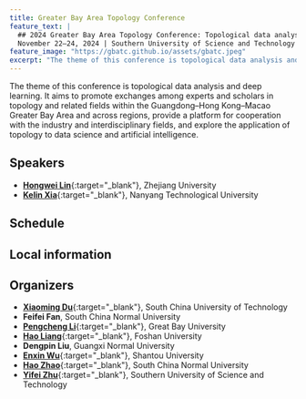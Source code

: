```yaml
---
title: Greater Bay Area Topology Conference
feature_text: |
  ## 2024 Greater Bay Area Topology Conference: Topological data analysis and deep learning
  November 22–24, 2024 | Southern University of Science and Technology | Shenzhen
feature_image: "https://gbatc.github.io/assets/gbatc.jpeg"
excerpt: "The theme of this conference is topological data analysis and deep learning. It aims to promote exchanges among experts and scholars in topology and related fields within the Guangdong–Hong Kong–Macao Greater Bay Area and across regions, provide a platform for collaboration with the industry and interdisciplinary fields, and explore the application of topology to data science and artificial intelligence."
---
```


The theme of this conference is topological data analysis and deep learning. It aims to promote exchanges among experts and scholars in topology and related fields within the Guangdong–Hong Kong–Macao Greater Bay Area and across regions, provide a platform for cooperation with the industry and interdisciplinary fields, and explore the application of topology to data science and artificial intelligence.

## <a name="speakers"></a>Speakers

- [**Hongwei Lin**](https://person.zju.edu.cn/hwlin){:target="_blank"}, Zhejiang University
- [**Kelin Xia**](https://personal.ntu.edu.sg/xiakelin/){:target="_blank"}, Nanyang Technological University

## <a name="schedule"></a>Schedule



## <a name="local"></a>Local information



## <a name="organizers"></a>Organizers

- [**Xiaoming Du**](http://www2.scut.edu.cn/math/2017/1229/c14638a318362/page.htm){:target="_blank"}, South China University of Technology
- **Feifei Fan**, South China Normal University
- [**Pengcheng Li**](https://lipcaty.github.io/){:target="_blank"}, Great Bay University
- [**Hao Liang**](https://www.fosu.edu.cn/math/szdw/shuxuexi/19211.html){:target="_blank"}, Foshan University
- **Dengpin Liu**, Guangxi Normal University
- [**Enxin Wu**](https://math.stu.edu.cn/jsdw/zrjs/wex.htm){:target="_blank"}, Shantou University
- [**Hao Zhao**](https://user.scnu.edu.cn/profile/index/user.html?site=maths&uid=9724){:target="_blank"}, South China Normal University
- [**Yifei Zhu**](https://faculty.sustech.edu.cn/zhuyf/){:target="_blank"}, Southern University of Science and Technology
